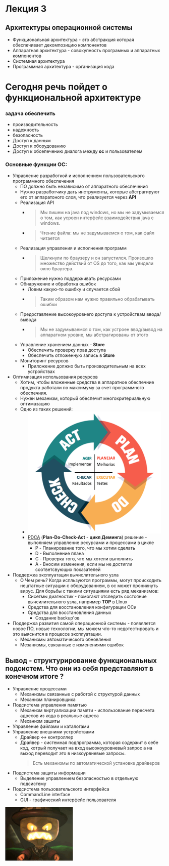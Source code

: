 # Лекция 3

## Архитектуры операционной системы 
* Функциональная архитектура - это абстракция которая обеспечивает декомпозицию компонентов
* Аппаратная архитектура - совокупность програмных и аппаратных компонентов
* Системная архитектура
* Программная архитектура - организация кода


# Сегодня речь пойдет о функциональной архитектуре

### задача обеспечить
* производительность 
* надежность 
* безопасность
* Доступ к данным
* Доступ к оборудованию
* Доступ к обсепечению диалога между __ос__ и пользователем

### Основные функции ОС:
* Управление разработкой и исполнением пользовательского программного обеспечения
  * ПО должно быть независимо от аппаратного обеспечения
  * Нужно разработчику дать инструменты, которые абстрагируют его от аппаратоного слоя, что реализуется через __API__
  * Реализация API
    * > Мы пишем на java под windows, но мы не задумываемся о том, как усроен интерфейс взаимодействия java с windows. 
    * > Чтение файла: мы не задумываемся о том, как файл читается
  * Реализация управления и исполнения программ
    * > Щелкнули по браузеру и он запустился. Произошло множество действий от OS до того, как мы увидели окно браузера.
  * Приложение нужно поддерживать ресурсами
  * Обнаружение и обработка ошибок
    * Ловим какую-то ошибку и случается сбой
    * > Таким образом нам нужно правильно обрабатывать ошибки
  * Предоставление высокоуровнего доступа к устройствам ввода/вывода
    * > Мы не задумываемся о том, как устроен ввод/вывод на аппаратном уровне, мы абстрагированы от этого
  * Управление хранением данных - **Store**
    * Обеспечить проверку прав доступа
    * Обеспечить отложенную запись в **Store**
  * Мониторинг ресурсов
    * Приложение должно быть производительным на всех устройствах 
* Оптимизация использования ресурсов
    * Хотим, чтобы вложенные средства в аппаратное обеспечние продукта работали по максимуму за счет программного обеспечния.
    * Нужен механизм, который обеспечит многокритериальную оптимазацию
    * Одно из таких решений:
      * ![pdca-img](images/lecture3/ciclo-pdca.png)
      * [PDCA](https://ru.wikipedia.org/wiki/%D0%A6%D0%B8%D0%BA%D0%BB_%D0%94%D0%B5%D0%BC%D0%B8%D0%BD%D0%B3%D0%B0) (__Plan-Do-Check-Act__ - __цикл Деминга__) решение - выполняем управление ресурсами и процессами в цикле
        * P - Планирование того, что мы хотим сделать
        * D - Выполнение плана
        * C - Проверка того, что мы хотели выполнить 
        * A - Вносим изменения, если мы не достигли соответсвующих показателей
* Поддержка эксплуатации вычислительного узла
  * О Чем речь? Когда испльзуются программы, могут происходить нештатные ситуации с оборудованием, в ос может проникнуть вирус. Для борьбы с такими ситуациями есть ряд механизмов:
    * Сисетмы диагностик - помогают отследить состояние вычсилительного узла, например __TOP__ в LInux
    * Средства для восстановления конфигурации ОСи
    * Средства для восстановления данных
      * Создание backup'ов
* Поддержка развития самой операционной системы - появялется новое ПО, новые технологии, мы можем что-то недотестировать и это выяснится в процессе эксплуатации.
  * Механизмы автоматического обновления
  * Мезанизмы, связанные с изменениями ошибок

## Вывод - структурирование функциональных подсистем. Что они из себя представляют в конечном итоге ?
* Управление процессами
  * Механизмы связанные с работой с структурой данных
  * Механизм планировщика 
* Подсистема управления памятью
  * Механизм виртуализации памяти - использование пересчета адресов из кода в реальные адреса
  * Механизм зашиты
* Управление файлами и каталогами
* Управление внешними устройствами
  * Драйвер <-> контроллер
  * Драйвер - системная подпрограмма, которая содержит в себе код, котрый получает на вход высокоуровневый запрос а на выход переводит это в низкоурвневые запросы.
    >Есть механизмы по автоматической установке драйверов
* Подсистема защиты информации
  * Выделение управлением безопасностью в отдельную подсистему
* Подсистема пользовательского интерфейса
  * CommandLine interface
  * GUI - графический интерфейс пользователя

![img](images/lecture3/LittleMan.gif)
